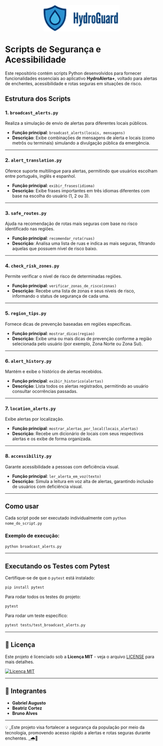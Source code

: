 <p align="center">
  <img src="img/logo.png" alt="Logo HydroAlert" width="250"/>
</p>

# Scripts de Segurança e Acessibilidade

Este repositório contém scripts Python desenvolvidos para fornecer funcionalidades essenciais ao aplicativo **HydroAlerta+**, voltado para alertas de enchentes, acessibilidade e rotas seguras em situações de risco.

##  Estrutura dos Scripts

### 1. `broadcast_alerts.py`
Realiza a simulação de envio de alertas para diferentes locais públicos.

- **Função principal**: `broadcast_alerts(locais, mensagens)`
- **Descrição**: Exibe combinações de mensagens de alerta e locais (como metrôs ou terminais) simulando a divulgação pública da emergência.

---

### 2. `alert_translation.py`
Oferece suporte multilíngue para alertas, permitindo que usuários escolham entre português, inglês e espanhol.

- **Função principal**: `exibir_frases(idioma)`
- **Descrição**: Exibe frases importantes em três idiomas diferentes com base na escolha do usuário (1, 2 ou 3).

---

### 3. `safe_routes.py`
Ajuda na recomendação de rotas mais seguras com base no risco identificado nas regiões.

- **Função principal**: `recomendar_rota(ruas)`
- **Descrição**: Analisa uma lista de ruas e indica as mais seguras, filtrando aquelas que possuem nível de risco baixo.

---

### 4. `check_risk_zones.py`
Permite verificar o nível de risco de determinadas regiões.

- **Função principal**: `verificar_zonas_de_risco(zonas)`
- **Descrição**: Recebe uma lista de zonas e seus níveis de risco, informando o status de segurança de cada uma.

---

###  5. `region_tips.py`
Fornece dicas de prevenção baseadas em regiões específicas.

- **Função principal**: `mostrar_dicas(regiao)`
- **Descrição**: Exibe uma ou mais dicas de prevenção conforme a região selecionada pelo usuário (por exemplo, Zona Norte ou Zona Sul).

---

### 6. `alert_history.py`
Mantém e exibe o histórico de alertas recebidos.

- **Função principal**: `exibir_historico(alertas)`
- **Descrição**: Lista todos os alertas registrados, permitindo ao usuário consultar ocorrências passadas.

---

### 7. `location_alerts.py`
Exibe alertas por localização.

- **Função principal**: `mostrar_alertas_por_local(locais_alertas)`
- **Descrição**: Recebe um dicionário de locais com seus respectivos alertas e os exibe de forma organizada.

---

### 8. `accessibility.py`
Garante acessibilidade a pessoas com deficiência visual.

- **Função principal**: `ler_alerta_em_voz(texto)`
- **Descrição**: Simula a leitura em voz alta de alertas, garantindo inclusão de usuários com deficiência visual.

---

## Como usar

Cada script pode ser executado individualmente com `python nome_do_script.py`

### Exemplo de execução:
```bash
python broadcast_alerts.py
```

---


## Executando os Testes com Pytest

Certifique-se de que o `pytest` está instalado:

```bash
pip install pytest
```

Para rodar todos os testes do projeto:

```bash
pytest
```

Para rodar um teste específico:
```bash
pytest tests/test_broadcast_alerts.py
```

---

## 📜 Licença
Este projeto é licenciado sob a **Licença MIT** - veja o arquivo [LICENSE](LICENSE) para mais detalhes.

[![Licença MIT](https://img.shields.io/badge/Licença-MIT-green)](LICENSE)

---


## 👥 Integrantes
- **Gabriel Augusto**
- **Beatriz Cortez**
- **Bruno Alves**

---


💡 _Este projeto visa fortalecer a segurança da população por meio da tecnologia, promovendo acesso rápido a alertas e rotas seguras durante enchentes. _🌧️📲